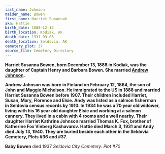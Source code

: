 ```yaml
---
last_name: Johnson
maiden_name: Bowen
first_name: Harriet Susannah
aka: Hattie
birth_date: 1888-12-13
birth_location: Kodiak, AK
death_date: 1931-03-03
death_location: Seldovia, AK
cemetery_plot: 37
source_file: Cemetery Directory
---
```

**Harriet Susanna Bowen, born December 13, 1888 in Kodiak, was the
daughter of Captain Henry and Barbara Bowen. She married [Andrew
Johnson](Andrew%20Johnson.md).**

**Andrew Johnson was born in Finland on February 12, 1864, the son of
John and Maggie Michelson. He immigrated to the US in 1888 and married
Harriet Susanna Bowen before 1907. Their children included Harriet,
Susan, Mary, Florence and Elsie. Andy was listed as a salmon fisherman
in Seldovia census records by 1910. In 1934 he was a 70 year old
widower, living with his 16 year old daughter Elsie and working at a
salmon cannery. They lived in a cabin with 4 rooms and a well nearby.
Their daughter Harriet Kathrine Johnson married Thomas K. Fox, brother
of Katherine Fox Vinberg Kashavarov. Hattie died March 3, 1931 and Andy
died July 13, 1940. They are buried beside each other in the Seldovia
Cemetery, Plots \#36 and \#37.**

**Baby Bowen** died 1937 *Seldovia City Cemetery: Plot \#70*